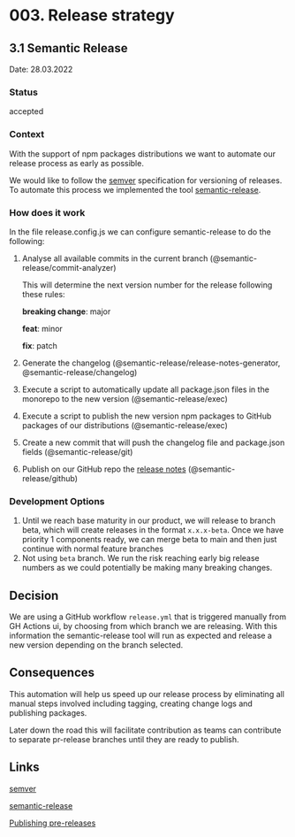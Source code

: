 # 003. Release strategy

## 3.1 Semantic Release

Date: 28.03.2022

### Status

accepted

### Context

With the support of npm packages distributions we want to automate our release process as early as possible.

We would like to follow the [semver](https://semver.org/spec/v0.1.0.html) specification for versioning of releases. 
To automate this process we implemented the tool [semantic-release](https://github.com/semantic-release/semantic-release).


### How does it work

In the file release.config.js we can configure semantic-release to do the following:

1. Analyse all available commits in the current branch (@semantic-release/commit-analyzer)

    This will determine the next version number for the release following these rules:
   
   **breaking change**: major

   **feat**: minor

   **fix**: patch

2. Generate the changelog (@semantic-release/release-notes-generator, @semantic-release/changelog)
3. Execute a script to automatically update all package.json files in the monorepo to the new version 
   (@semantic-release/exec)
3. Execute a script to publish the new version npm packages to GitHub packages of our distributions 
   (@semantic-release/exec)
4. Create a new commit that will push the changelog file and package.json fields (@semantic-release/git)
5. Publish on our GitHub repo the [release notes](https://github.com/otto-ec/b2b-design-system/releases) 
   (@semantic-release/github) 

### Development Options

1. Until we reach base maturity in our product, we will release to branch beta, which will create releases in the 
   format `x.x.x-beta`. Once we have priority 1 components ready, we can merge beta to main and then just continue 
   with normal feature branches 
2. Not using `beta` branch. We run the risk reaching early big release numbers as we could potentially be 
   making many breaking changes.

## Decision
We are using a GitHub workflow `release.yml` that is triggered manually from GH Actions ui, by choosing from 
which branch we
are releasing. With this information the semantic-release tool will run as expected and release a new version
depending on the branch selected.


## Consequences

This automation will help us speed up our release process by eliminating all manual steps involved including tagging,
creating change logs and publishing packages.

Later down the road this will facilitate contribution as teams can contribute to separate pr-release branches until 
they are ready to publish.

## Links

[semver](https://semver.org/spec/v0.1.0.html)

[semantic-release](https://github.com/semantic-release/semantic-release)

[Publishing pre-releases](https://github.com/semantic-release/semantic-release/blob/master/docs/recipes/release-workflow/pre-releases.md#publishing-pre-releases)

